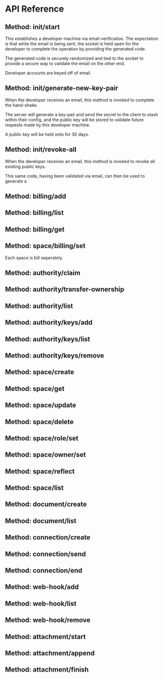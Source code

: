 # API Reference 

## Method: init/start
This establishes a developer machine via email verification. The expectation is that while the email is being sent, the socket is held open for the developer to complete the operation by providing the generated code.

The generated code is securely randomized and tied to the socket to provide a secure way to validate the email on the other end.

Developer accounts are keyed off of email.

## Method: init/generate-new-key-pair
When the developer receives an email, this method is invoked to complete the hand-shake.

The server will generate a key-pair and send the secret to the client to stash within their config, and the public key will be stored to validate future requests made by this developer machine.

A public key will be held onto for 30 days.

## Method: init/revoke-all
When the developer receives an email, this method is invoked to revoke all existing public keys.

This same code, having been validated via email, can then be used to generate a

## Method: billing/add


## Method: billing/list


## Method: billing/get


## Method: space/billing/set
Each space is bill seperately.

## Method: authority/claim


## Method: authority/transfer-ownership


## Method: authority/list


## Method: authority/keys/add


## Method: authority/keys/list


## Method: authority/keys/remove


## Method: space/create


## Method: space/get


## Method: space/update


## Method: space/delete


## Method: space/role/set


## Method: space/owner/set


## Method: space/reflect


## Method: space/list


## Method: document/create


## Method: document/list


## Method: connection/create


## Method: connection/send


## Method: connection/end


## Method: web-hook/add


## Method: web-hook/list


## Method: web-hook/remove


## Method: attachment/start


## Method: attachment/append


## Method: attachment/finish


